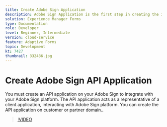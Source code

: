 ```yaml
---
title: Create Adobe Sign Application
description: Adobe Sign Application is the first step in creating the integration between AEM Forms and Adobe Sign.
solution: Experience Manager Forms
type: Documentation
role: Developer
level: Beginner, Intermediate
version: cloud-service
feature: Adaptive Forms
topic: Development
kt: 7427
thumbnail: 332436.jpg
---
```


# Create Adobe Sign API Application

You must create an API application on your Adobe Sign to integrate with your Adobe Sign platform. The API application acts as a representative of a client application, interacting with Adobe Sign platform. You can create the API application on customer or partner domain..

>[!VIDEO](https://video.tv.adobe.com/v/332436?quality=12&learn=on)

